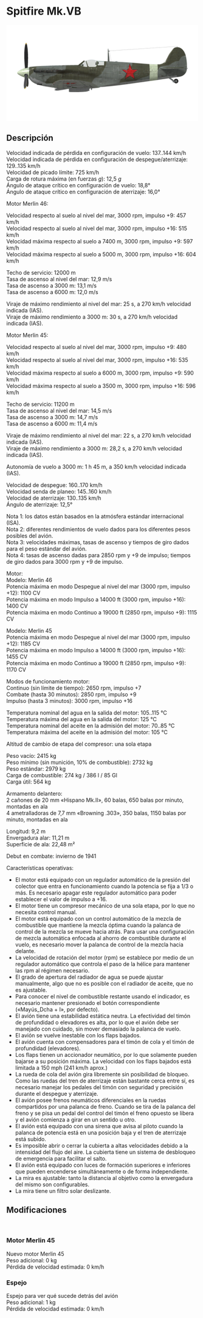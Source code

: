 # Spitfire Mk.VB  
  
![spitfiremkvb](../images/spitfiremkvb.png)  
  
## Descripción  
  
Velocidad indicada de pérdida en configuración de vuelo: 137..144 km/h  
Velocidad indicada de pérdida en configuración de despegue/aterrizaje: 129..135 km/h  
Velocidad de picado límite: 725 km/h  
Carga de rotura máxima (en fuerzas <i>g</i>): 12,5 <i>g</i>  
Ángulo de ataque crítico en configuración de vuelo: 18,8°  
Ángulo de ataque crítico en configuración de aterrizaje: 16,0°  
  
  
Motor Merlin 46:  
  
Velocidad respecto al suelo al nivel del mar, 3000 rpm, impulso +9: 457 km/h  
Velocidad respecto al suelo al nivel del mar, 3000 rpm, impulso +16: 515 km/h  
Velocidad máxima respecto al suelo a 7400 m, 3000 rpm, impulso +9: 597 km/h  
Velocidad máxima respecto al suelo a 5000 m, 3000 rpm, impulso +16: 604 km/h  
  
Techo de servicio: 12000 m  
Tasa de ascenso al nivel del mar: 12,9 m/s  
Tasa de ascenso a 3000 m: 13,1 m/s  
Tasa de ascenso a 6000 m: 12,0 m/s  
  
Viraje de máximo rendimiento al nivel del mar: 25 s, a 270 km/h velocidad indicada (IAS).  
Viraje de máximo rendimiento a 3000 m: 30 s, a 270 km/h velocidad indicada (IAS).  
  
  
Motor Merlin 45:  
  
Velocidad respecto al suelo al nivel del mar, 3000 rpm, impulso +9: 480 km/h  
Velocidad respecto al suelo al nivel del mar, 3000 rpm, impulso +16: 535 km/h  
Velocidad máxima respecto al suelo a 6000 m, 3000 rpm, impulso +9: 590 km/h  
Velocidad máxima respecto al suelo a 3500 m, 3000 rpm, impulso +16: 596 km/h  
  
Techo de servicio: 11200 m  
Tasa de ascenso al nivel del mar: 14,5 m/s  
Tasa de ascenso a 3000 m: 14,7 m/s  
Tasa de ascenso a 6000 m: 11,4 m/s  
  
Viraje de máximo rendimiento al nivel del mar: 22 s, a 270 km/h velocidad indicada (IAS).  
Viraje de máximo rendimiento a 3000 m: 28,2 s, a 270 km/h velocidad indicada (IAS).  
  
  
Autonomía de vuelo a 3000 m: 1 h 45 m, a 350 km/h velocidad indicada (IAS).  
  
Velocidad de despegue: 160..170 km/h  
Velocidad senda de planeo: 145..160 km/h  
Velocidad de aterrizaje: 130..135 km/h  
Ángulo de aterrizaje: 12,5°  
  
Nota 1: los datos están basados en la atmósfera estándar internacional (ISA).  
Nota 2: diferentes rendimientos de vuelo dados para los diferentes pesos posibles del avión.  
Nota 3: velocidades máximas, tasas de ascenso y tiempos de giro dados para el peso estándar del avión.  
Nota 4: tasas de ascenso dadas para 2850 rpm y +9 de impulso; tiempos de giro dados para 3000 rpm y +9 de impulso.  
  
Motor:  
Modelo: Merlin 46  
Potencia máxima en modo Despegue al nivel del mar (3000 rpm, impulso +12): 1100 CV  
Potencia máxima en modo Impulso a 14000 ft (3000 rpm, impulso +16): 1400 CV  
Potencia máxima en modo Continuo a 19000 ft (2850 rpm, impulso +9): 1115 CV  
  
Modelo: Merlin 45  
Potencia máxima en modo Despegue al nivel del mar (3000 rpm, impulso +12): 1185 CV  
Potencia máxima en modo Impulso a 14000 ft (3000 rpm, impulso +16): 1455 CV  
Potencia máxima en modo Continuo a 19000 ft (2850 rpm, impulso +9): 1170 CV  
  
Modos de funcionamiento motor:  
Continuo (sin límite de tiempo): 2650 rpm, impulso +7  
Combate (hasta 30 minutos): 2850 rpm, impulso +9  
Impulso (hasta 3 minutos): 3000 rpm, impulso +16  
  
Temperatura nominal del agua en la salida del motor: 105..115 °C  
Temperatura máxima del agua en la salida del motor: 125 °C  
Temperatura nominal del aceite en la admisión del motor: 70..85 °C  
Temperatura máxima del aceite en la admisión del motor: 105 °C  
  
Altitud de cambio de etapa del compresor: una sola etapa  
  
Peso vacío: 2415 kg  
Peso mínimo (sin munición, 10% de combustible): 2732 kg  
Peso estándar: 2979 kg  
Carga de combustible: 274 kg / 386 l / 85 Gl  
Carga útil: 564 kg  
  
Armamento delantero:  
2 cañones de 20 mm «Hispano Mk.II», 60 balas, 650 balas por minuto, montadas en ala  
4 ametralladoras de 7,7 mm «Browning .303», 350 balas, 1150 balas por minuto, montadas en ala  
  
Longitud: 9,2 m  
Envergadura alar: 11,21 m  
Superficie de ala: 22,48 m²  
  
Debut en combate: invierno de 1941  
  
Características operativas:  
- El motor está equipado con un regulador automático de la presión del colector que entra en funcionamiento cuando la potencia se fija a 1/3 o más. Es necesario apagar este regulador automático para poder establecer el valor de impulso a +16.  
- El motor tiene un compresor mecánico de una sola etapa, por lo que no necesita control manual.  
- El motor está equipado con un control automático de la mezcla de combustible que mantiene la mezcla óptima cuando la palanca de control de la mezcla se mueve hacia atrás. Para usar una configuración de mezcla automática enfocada al ahorro de combustible durante el vuelo, es necesario mover la palanca de control de la mezcla hacia delante.  
- La velocidad de rotación del motor (rpm) se establece por medio de un regulador automático que controla el paso de la hélice para mantener las rpm al régimen necesario.  
- El grado de apertura del radiador de agua se puede ajustar manualmente, algo que no es posible con el radiador de aceite, que no es ajustable.  
- Para conocer el nivel de combustible restante usando el indicador, es necesario mantener presionado el botón correspondiente («Mayús_Dcha + I», por defecto).  
- El avión tiene una estabilidad estática neutra. La efectividad del timón de profundidad o elevadores es alta, por lo que el avión debe ser manejado con cuidado, sin mover demasiado la palanca de vuelo.  
- El avión se vuelve inestable con los flaps bajados.  
- El avión cuenta con compensadores para el timón de cola y el timón de profundidad (elevadores).  
- Los flaps tienen un accionador neumático, por lo que solamente pueden bajarse a su posición máxima. La velocidad con los flaps bajados está limitada a 150 mph (241 km/h aprox.)  
- La rueda de cola del avión gira libremente sin posibilidad de bloqueo. Como las ruedas del tren de aterrizaje están bastante cerca entre sí, es necesario manejar los pedales del timón con seguridad y precisión durante el despegue y aterrizaje.  
- El avión posee frenos neumáticos diferenciales en la ruedas compartidos por una palanca de freno. Cuando se tira de la palanca del freno y se pisa un pedal del control del timón el freno opuesto se libera y el avión comienza a girar en un sentido u otro.  
- El avión está equipado con una sirena que avisa al piloto cuando la palanca de potencia está en una posición baja y el tren de aterrizaje está subido.  
- Es imposible abrir o cerrar la cubierta a altas velocidades debido a la intensidad del flujo del aire. La cubierta tiene un sistema de desbloqueo de emergencia para facilitar el salto.  
- El avión está equipado con luces de formación superiores e inferiores que pueden encenderse simultáneamente o de forma independiente.  
- La mira es ajustable: tanto la distancia al objetivo como la envergadura del mismo son configurables.  
- La mira tiene un filtro solar deslizante.  
  
## Modificaciones  
  ﻿
  
### Motor Merlin 45  
  
Nuevo motor Merlin 45  
Peso adicional: 0 kg  
Pérdida de velocidad estimada: 0 km/h  ﻿
  
### Espejo  
  
Espejo para ver qué sucede detrás del avión  
Peso adicional: 1 kg  
Pérdida de velocidad estimada: 0 km/h  